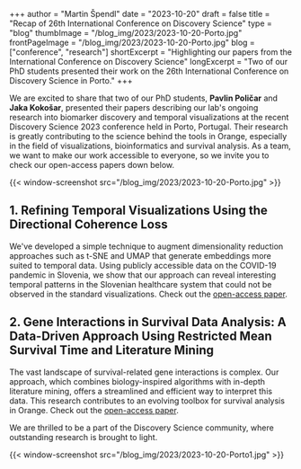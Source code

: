 +++
author = "Martin Špendl"
date = "2023-10-20"
draft = false
title = "Recap of 26th International Conference on Discovery Science"
type = "blog"
thumbImage = "/blog_img/2023/2023-10-20-Porto.jpg"
frontPageImage = "/blog_img/2023/2023-10-20-Porto.jpg"
blog = ["conference", "research"]
shortExcerpt = "Highlighting our papers from the International Conference on Discovery Science"
longExcerpt = "Two of our PhD students presented their work on the 26th International Conference on Discovery Science in Porto."
+++

We are excited to share that two of our PhD students, **Pavlin Poličar** and **Jaka Kokošar**, presented their papers describing our lab's ongoing research into biomarker discovery and temporal visualizations at the recent Discovery Science 2023 conference held in Porto, Portugal. Their research is greatly contributing to the science behind the tools in Orange, especially in the field of visualizations, bioinformatics and survival analysis. As a team, we want to make our work accessible to everyone, so we invite you to check our open-access papers down below.

{{< window-screenshot src="/blog_img/2023/2023-10-20-Porto.jpg" >}}

## 1. Refining Temporal Visualizations Using the Directional Coherence Loss

We've developed a simple technique to augment dimensionality reduction approaches such as t-SNE and UMAP that generate embeddings more suited to temporal data. Using publicly accessible data on the COVID-19 pandemic in Slovenia, we show that our approach can reveal interesting temporal patterns in the Slovenian healthcare system that could not be observed in the standard visualizations.
Check out the [open-access paper](https://link.springer.com/chapter/10.1007/978-3-031-45275-8_14).

## 2. Gene Interactions in Survival Data Analysis: A Data-Driven Approach Using Restricted Mean Survival Time and Literature Mining

The vast landscape of survival-related gene interactions is complex. Our approach, which combines biology-inspired algorithms with in-depth literature mining, offers a streamlined and efficient way to interpret this data. This research contributes to an evolving toolbox for survival analysis in Orange.
Check out the [open-access paper](https://link.springer.com/chapter/10.1007/978-3-031-45275-8_20).

We are thrilled to be a part of the Discovery Science community, where outstanding research is brought to light.

{{< window-screenshot src="/blog_img/2023/2023-10-20-Porto1.jpg" >}}